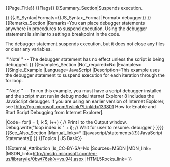 {{Page_Title}}
{{Flags}}
{{Summary_Section|Suspends execution.

}}
{{JS_Syntax|Formats={{JS_Syntax_Format
|Format= debugger}}
}}
{{Remarks_Section
|Remarks=You can place debugger statements anywhere in procedures to suspend execution. Using the debugger statement is similar to setting a breakpoint in the code.

The debugger statement suspends execution, but it does not close any files or clear any variables.

'''Note''' -- The debugger statement has no effect unless the script is being debugged.
}}
{{Examples_Section
|Not_required=No
|Examples={{Single_Example
|Language=JavaScript
|Description=This example uses the debugger statement to suspend execution for each iteration through the for loop.

'''Note''' -- To run this example, you must have a script debugger installed and the script must run in debug mode.Internet Explorer 8 includes the JavaScript debugger. If you are using an earlier version of Internet Explorer, see [http://go.microsoft.com/fwlink/?LinkId=133801 How to: Enable and Start Script Debugging from Internet Explorer].

|Code= for(i = 1; i&lt;5; i++) {
    // Print i to the Output window.
    Debug.write("loop index is " + i);
    // Wait for user to resume.
    debugger
 }
}}}}
{{See_Also_Section
|Manual_links=* [[javascript/statements{{!}}JavaScript Statements]]
}}
{{Topics | JS Basic}}

{{External_Attribution
|Is_CC-BY-SA=No
|Sources=MSDN
|MDN_link=
|MSDN_link=http://msdn.microsoft.com/en-us/library/ie/0bwt76sk(v=vs.94).aspx
|HTML5Rocks_link=
}}